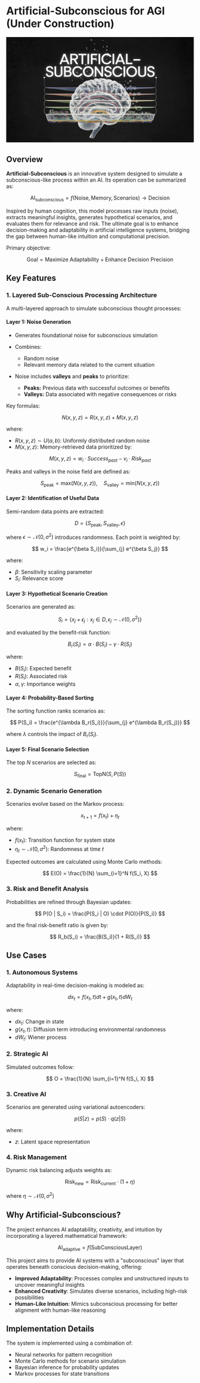 # Artificial-Subconscious for AGI (Under Construction)

![Cover Image](media/cover_img.png)

## Overview
**Artificial-Subconscious** is an innovative system designed to simulate a subconscious-like process within an AI. Its operation can be summarized as:

$$
\text{AI}_{\text{subconscious}} = f(\text{Noise}, \text{Memory}, \text{Scenarios}) \rightarrow \text{Decision}
$$

Inspired by human cognition, this model processes raw inputs (noise), extracts meaningful insights, generates hypothetical scenarios, and evaluates them for relevance and risk. The ultimate goal is to enhance decision-making and adaptability in artificial intelligence systems, bridging the gap between human-like intuition and computational precision.

Primary objective:

$$
\text{Goal} = \text{Maximize Adaptability} + \text{Enhance Decision Precision}
$$

## Key Features

### **1. Layered Sub-Conscious Processing Architecture**
A multi-layered approach to simulate subconscious thought processes:

#### **Layer 1: Noise Generation**
- Generates foundational noise for subconscious simulation
- Combines:
  - Random noise
  - Relevant memory data related to the current situation

- Noise includes **valleys** and **peaks** to prioritize:
  - **Peaks:** Previous data with successful outcomes or benefits
  - **Valleys:** Data associated with negative consequences or risks

Key formulas:

$$
N(x, y, z) = R(x, y, z) + M(x, y, z)
$$

where:
- $R(x, y, z) \sim U(a, b)$: Uniformly distributed random noise
- $M(x, y, z)$: Memory-retrieved data prioritized by:

$$ M(x, y, z) = w_i · Success_{past} - v_i · Risk_{past} $$

Peaks and valleys in the noise field are defined as:

$$
S_{\text{peak}} = \text{max}(N(x, y, z)), \quad S_{\text{valley}} = \text{min}(N(x, y, z))
$$

#### **Layer 2: Identification of Useful Data**
Semi-random data points are extracted:

$$
D = \{ S_{\text{peak}}, S_{\text{valley}}, \epsilon \}
$$

where $\epsilon \sim \mathcal{N}(0, \sigma^2)$ introduces randomness. Each point is weighted by:

$$
w_i = \frac{e^{\beta S_i}}{\sum_{j} e^{\beta S_j}}
$$

where:
- $\beta$: Sensitivity scaling parameter
- $S_i$: Relevance score

#### **Layer 3: Hypothetical Scenario Creation**
Scenarios are generated as:

$$
S_i = \{ x_j + \epsilon_j : x_j \in D, \epsilon_j \sim \mathcal{N}(0, \sigma^2) \}
$$

and evaluated by the benefit-risk function:

$$
B_r(S_i) = \alpha \cdot B(S_i) - \gamma \cdot R(S_i)
$$

where:
- $B(S_i)$: Expected benefit
- $R(S_i)$: Associated risk
- $\alpha, \gamma$: Importance weights

#### **Layer 4: Probability-Based Sorting**
The sorting function ranks scenarios as:

$$
P(S_i) = \frac{e^{\lambda B_r(S_i)}}{\sum_{j} e^{\lambda B_r(S_j)}}
$$

where $\lambda$ controls the impact of $B_r(S_i)$.

#### **Layer 5: Final Scenario Selection**
The top $N$ scenarios are selected as:

$$
S_{\text{final}} = \text{TopN}(S, P(S))
$$

### **2. Dynamic Scenario Generation**
Scenarios evolve based on the Markov process:

$$
x_{t+1} = f(x_t) + \eta_t
$$

where:
- $f(x_t)$: Transition function for system state
- $\eta_t \sim \mathcal{N}(0, \sigma^2)$: Randomness at time $t$

Expected outcomes are calculated using Monte Carlo methods:

$$
E(O) = \frac{1}{N} \sum_{i=1}^N f(S_i, X)
$$

### **3. Risk and Benefit Analysis**
Probabilities are refined through Bayesian updates:

$$
P(O | S_i) = \frac{P(S_i | O) \cdot P(O)}{P(S_i)}
$$

and the final risk-benefit ratio is given by:

$$
R_b(S_i) = \frac{B(S_i)}{1 + R(S_i)}
$$

## Use Cases

### **1. Autonomous Systems**
Adaptability in real-time decision-making is modeled as:

$$
dx_t = f(x_t, t) dt + g(x_t, t) dW_t
$$

where:
- $dx_t$: Change in state
- $g(x_t, t)$: Diffusion term introducing environmental randomness
- $dW_t$: Wiener process

### **2. Strategic AI**
Simulated outcomes follow:

$$
O = \frac{1}{N} \sum_{i=1}^N f(S_i, X)
$$

### **3. Creative AI**
Scenarios are generated using variational autoencoders:

$$
p(S | z) = p(S) \cdot q(z | S)
$$

where:
- $z$: Latent space representation

### **4. Risk Management**
Dynamic risk balancing adjusts weights as:

$$
\text{Risk}_{\text{new}} = \text{Risk}_{\text{current}} \cdot (1 + \eta)
$$

where $\eta \sim \mathcal{N}(0, \sigma^2)$

## Why Artificial-Subconscious?
The project enhances AI adaptability, creativity, and intuition by incorporating a layered mathematical framework:

$$
\text{AI}_{\text{adaptive}} = f(\text{SubConsciousLayer})
$$

This project aims to provide AI systems with a "subconscious" layer that operates beneath conscious decision-making, offering:
- **Improved Adaptability**: Processes complex and unstructured inputs to uncover meaningful insights
- **Enhanced Creativity**: Simulates diverse scenarios, including high-risk possibilities
- **Human-Like Intuition**: Mimics subconscious processing for better alignment with human-like reasoning

## Implementation Details
The system is implemented using a combination of:
- Neural networks for pattern recognition
- Monte Carlo methods for scenario simulation
- Bayesian inference for probability updates
- Markov processes for state transitions
